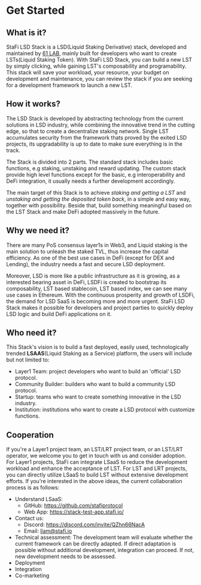 # Get Started

## What is it?

StaFi LSD Stack is a LSD(Liquid Staking Derivative) stack, developed and maintained by [61 LAB](https://61lab.io/#), mainly built for developers who want to create LSTs(Liquid Staking Token). With StaFi LSD Stack, you can build a new LST by simply clicking, while gaining LST's composability and programability. This stack will save your workload, your resource, your budget on development and maintenance, you can review the stack if you are seeking for a development framework to launch a new LST.

## How it works?

The LSD Stack is developed by abstracting technology from the current solutions in LSD industry, while combining the innovative trend in the cutting edge, so that to create a decentralize staking network. Single LST accumulates security from the framework thats proved by the exited LSD projects, its upgradability is up to date to make sure everything is in the track.

The Stack is divided into 2 parts. The standard stack includes basic functions, e.g staking, unstaking and reward updating. The custom stack provide high level functions except for the basic, e.g interoperability and DeFi integration, it usually needs a further development accordingly. 

The main target of this Stack is to achieve *staking and getting a LST* and *unstaking and getting the deposited token back*, in a simple and easy way, together with possibility. Beside that, build something meaningful based on the LST Stack and make DeFi adopted massively in the future.

## Why we need it?

There are many PoS consensus layer1s in Web3, and Liquid staking is the main solution to unleash the staked TVL, thus increase the capital efficiency. As one of the best use cases in DeFi (except for DEX and Lending), the industry needs a fast and secure LSD deployment.

Moreover, LSD is more like a public infrastructure as it is growing, as a interested bearing asset in DeFi, LSDFi is created to bootstrap its composability, LST based stablecoin, LST based index, we can see many use cases in Ethereum. With the continuous prosperity and growth of LSDFi, the demand for LSD SaaS is becoming more and more urgent. StaFi LSD Stack makes it possible for developers and project parties to quickly deploy LSD logic and build DeFi applications on it. 

## Who need it?

This Stack's vision is to build a fast deployed, easily used, technologically trended **LSAAS**(Liquid Staking as a Service) platform, the users will include but not limited to:

- Layer1 Team: project developers who want to build an 'official' LSD protocol.
- Community Builder: builders who want to build a community LSD protocol.
- Startup: teams who want to create something innovative in the LSD industry.
- Institution: institutions who want to create a LSD protocol with customize functions.

## Cooperation

If you're a Layer1 project team, an LST/LRT project team, or an LST/LRT operator, we welcome you to get in touch with us and consider adoption. For Layer1 projects, StaFi can integrate LSaaS to reduce the development workload and enhance the acceptance of LST. For LST and LRT projects, you can directly utilize LSaaS to build LST without extensive development efforts. If you're interested in the above ideas, the current collaboration process is as follows:

- Understand LSaaS:
  - GitHub: https://github.com/stafiprotocol
  - Web App: https://stack-test-app.stafi.io/
- Contact us:
  - Discord: https://discord.com/invite/QZhn66NacA
  - Email: liam@stafi.io
- Technical assessment: The development team will evaluate whether the current framework can be directly adapted. If direct adaptation is possible without additional development, integration can proceed. If not, new development needs to be assessed.
- Deployment
- Integration
- Co-marketing